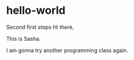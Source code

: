# hello-world
Second first steps
 Hi there,
 
 This is Sasha.
 
 I am gonna try another programming class again.
 
